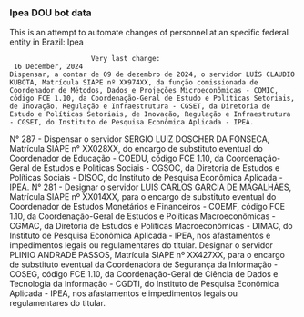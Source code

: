 ### Ipea DOU bot data
 This is an attempt to automate changes of personnel at an specific federal entity in Brazil: Ipea
 
                        Very last change: 
 	 16 December, 2024
	Dispensar, a contar de 09 de dezembro de 2024, o servidor LUÍS CLAUDIO KUBOTA, Matrícula SIAPE nº XX974XX, da função comissionada de Coordenador de Métodos, Dados e Projeções Microeconômicas - COMIC, código FCE 1.10, da Coordenação-Geral de Estudo e Políticas Setoriais, de Inovação, Regulação e Infraestrutura - CGSET, da Diretoria de Estudo e Políticas Setoriais, de Inovação, Regulação e Infraestrutura - CGSET, do Instituto de Pesquisa Econômica Aplicada - IPEA.
N° 287 - Dispensar o servidor SERGIO LUIZ DOSCHER DA FONSECA, Matrícula SIAPE n° XX028XX, do encargo de substituto eventual do Coordenador de Educação - COEDU, código FCE 1.10, da Coordenação-Geral de Estudos e Políticas Sociais - CGSOC, da Diretoria de Estudos e Políticas Sociais - DISOC, do Instituto de Pesquisa Econômica Aplicada - IPEA.
N° 281 - Designar o servidor LUIS CARLOS GARCIA DE MAGALHÃES, Matrícula SIAPE nº XX014XX, para o encargo de substituto eventual do Coordenador de Estudos Monetários e Financeiros - COEMF, código FCE 1.10, da Coordenação-Geral de Estudos e Políticas Macroeconômicas - CGMAC, da Diretoria de Estudos e Políticas Macroeconômicas - DIMAC, do Instituto de Pesquisa Econômica Aplicada - IPEA, nos afastamentos e impedimentos legais ou regulamentares do titular.
Designar o servidor PLINIO ANDRADE PASSOS, Matrícula SIAPE nº XX427XX, para o encargo de substituto eventual da Coordenadora de Segurança da Informação - COSEG, código FCE 1.10, da Coordenação-Geral de Ciência de Dados e Tecnologia da Informação - CGDTI, do Instituto de Pesquisa Econômica Aplicada - IPEA, nos afastamentos e impedimentos legais ou regulamentares do titular.
